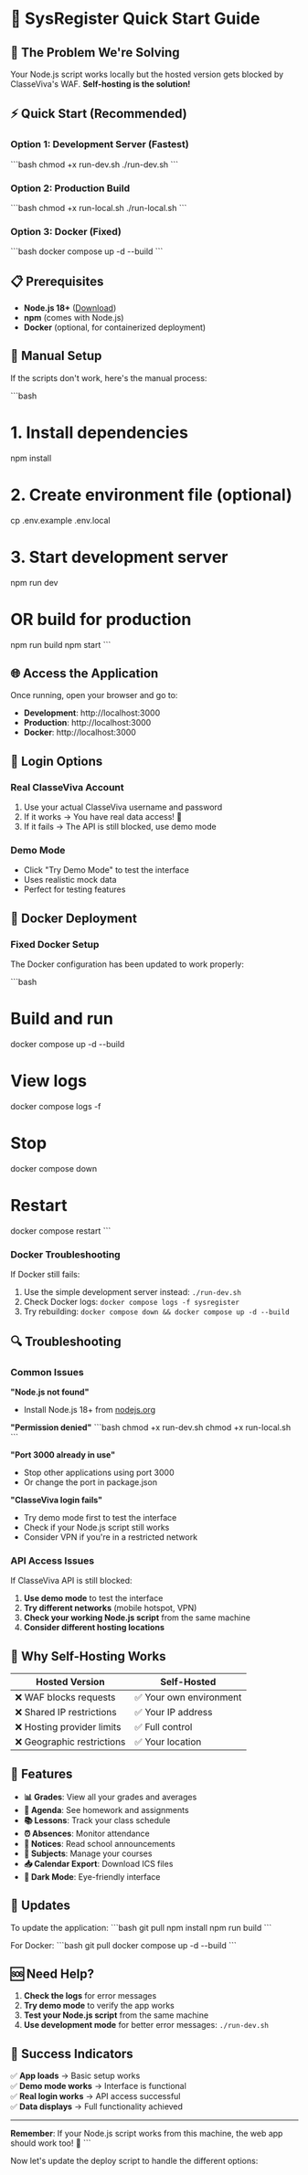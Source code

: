 # 🚀 SysRegister Quick Start Guide

## 🎯 The Problem We're Solving

Your Node.js script works locally but the hosted version gets blocked by ClasseViva's WAF. **Self-hosting is the solution!**

## ⚡ Quick Start (Recommended)

### Option 1: Development Server (Fastest)
\`\`\`bash
chmod +x run-dev.sh
./run-dev.sh
\`\`\`

### Option 2: Production Build
\`\`\`bash
chmod +x run-local.sh
./run-local.sh
\`\`\`

### Option 3: Docker (Fixed)
\`\`\`bash
docker compose up -d --build
\`\`\`

## 📋 Prerequisites

- **Node.js 18+** ([Download](https://nodejs.org/))
- **npm** (comes with Node.js)
- **Docker** (optional, for containerized deployment)

## 🔧 Manual Setup

If the scripts don't work, here's the manual process:

\`\`\`bash
# 1. Install dependencies
npm install

# 2. Create environment file (optional)
cp .env.example .env.local

# 3. Start development server
npm run dev

# OR build for production
npm run build
npm start
\`\`\`

## 🌐 Access the Application

Once running, open your browser and go to:
- **Development**: http://localhost:3000
- **Production**: http://localhost:3000
- **Docker**: http://localhost:3000

## 🔑 Login Options

### Real ClasseViva Account
1. Use your actual ClasseViva username and password
2. If it works → You have real data access! 🎉
3. If it fails → The API is still blocked, use demo mode

### Demo Mode
- Click "Try Demo Mode" to test the interface
- Uses realistic mock data
- Perfect for testing features

## 🐳 Docker Deployment

### Fixed Docker Setup
The Docker configuration has been updated to work properly:

\`\`\`bash
# Build and run
docker compose up -d --build

# View logs
docker compose logs -f

# Stop
docker compose down

# Restart
docker compose restart
\`\`\`

### Docker Troubleshooting
If Docker still fails:
1. Use the simple development server instead: `./run-dev.sh`
2. Check Docker logs: `docker compose logs -f sysregister`
3. Try rebuilding: `docker compose down && docker compose up -d --build`

## 🔍 Troubleshooting

### Common Issues

**"Node.js not found"**
- Install Node.js 18+ from [nodejs.org](https://nodejs.org/)

**"Permission denied"**
\`\`\`bash
chmod +x run-dev.sh
chmod +x run-local.sh
\`\`\`

**"Port 3000 already in use"**
- Stop other applications using port 3000
- Or change the port in package.json

**"ClasseViva login fails"**
- Try demo mode first to test the interface
- Check if your Node.js script still works
- Consider VPN if you're in a restricted network

### API Access Issues

If ClasseViva API is still blocked:
1. **Use demo mode** to test the interface
2. **Try different networks** (mobile hotspot, VPN)
3. **Check your working Node.js script** from the same machine
4. **Consider different hosting locations**

## 🎯 Why Self-Hosting Works

| **Hosted Version** | **Self-Hosted** |
|-------------------|-----------------|
| ❌ WAF blocks requests | ✅ Your own environment |
| ❌ Shared IP restrictions | ✅ Your IP address |
| ❌ Hosting provider limits | ✅ Full control |
| ❌ Geographic restrictions | ✅ Your location |

## 📱 Features

- **📊 Grades**: View all your grades and averages
- **📅 Agenda**: See homework and assignments
- **📚 Lessons**: Track your class schedule
- **⏰ Absences**: Monitor attendance
- **📢 Notices**: Read school announcements
- **📖 Subjects**: Manage your courses
- **📥 Calendar Export**: Download ICS files
- **🌙 Dark Mode**: Eye-friendly interface

## 🔄 Updates

To update the application:
\`\`\`bash
git pull
npm install
npm run build
\`\`\`

For Docker:
\`\`\`bash
git pull
docker compose up -d --build
\`\`\`

## 🆘 Need Help?

1. **Check the logs** for error messages
2. **Try demo mode** to verify the app works
3. **Test your Node.js script** from the same machine
4. **Use development mode** for better error messages: `./run-dev.sh`

## 🎉 Success Indicators

✅ **App loads** → Basic setup works  
✅ **Demo mode works** → Interface is functional  
✅ **Real login works** → API access successful  
✅ **Data displays** → Full functionality achieved  

---

**Remember**: If your Node.js script works from this machine, the web app should work too! 🚀
\`\`\`

Now let's update the deploy script to handle the different options:
